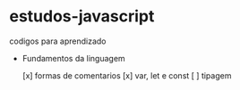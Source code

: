 # estudos-javascript
codigos para aprendizado

* Fundamentos da linguagem

  [x] formas de comentarios
  [x] var, let e const
  [ ] tipagem
